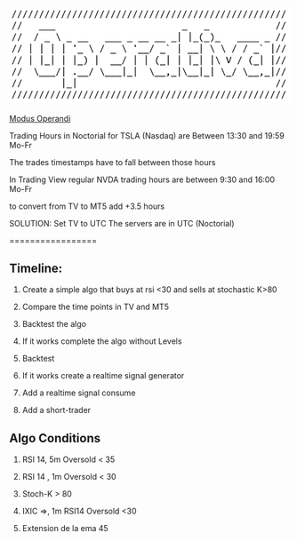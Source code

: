 ![alt text](./img/image.png)

[Modus Operandi](./Funktionsweise.MD)

Trading Hours in Noctorial for TSLA (Nasdaq) are
Between 
13:30 and 19:59 Mo-Fr

The trades timestamps have to fall between those hours

In Trading View regular NVDA trading hours are between
9:30 and 16:00 Mo-Fr


to convert from TV to MT5 add +3.5 hours


SOLUTION: Set TV to UTC
The servers are in UTC (Noctorial)


=================

## Timeline:

1) Create a simple algo that buys at rsi <30 and sells at stochastic K>80
2) Compare the time points in TV and MT5

3) Backtest the algo
4) If it works complete the algo without Levels

5) Backtest
6) If it works create a realtime signal generator
7) Add a realtime signal consume

8) Add a short-trader

## Algo Conditions

1) RSI 14, 5m Oversold < 35
2) RSI 14 , 1m Oversold < 30
3) Stoch-K > 80
4) IXIC =>, 1m RSI14 Oversold <30

5) Extension de la ema 45